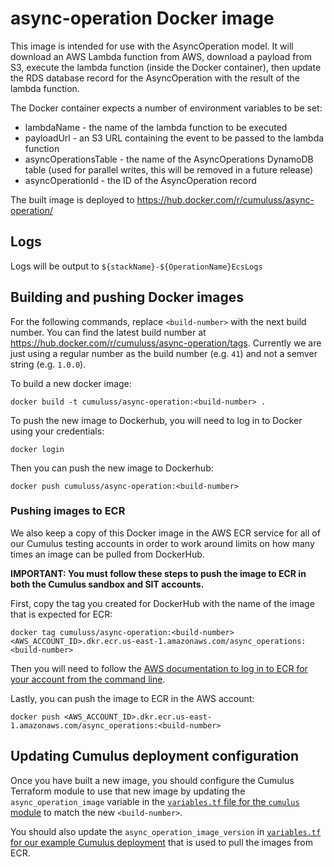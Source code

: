 # async-operation Docker image

This image is intended for use with the AsyncOperation model. It will download
an AWS Lambda function from AWS, download a payload from S3, execute the lambda
function (inside the Docker container), then update the RDS database record for the
AsyncOperation with the result of the lambda function.

The Docker container expects a number of environment variables to be set:

* lambdaName - the name of the lambda function to be executed
* payloadUrl - an S3 URL containing the event to be passed to the lambda
  function
* asyncOperationsTable - the name of the AsyncOperations DynamoDB table (used for parallel writes, this will be removed in a future release)
* asyncOperationId - the ID of the AsyncOperation record

The built image is deployed to
<https://hub.docker.com/r/cumuluss/async-operation/>

## Logs

Logs will be output to `${stackName}-${OperationName}EcsLogs`

## Building and pushing Docker images

For the following commands, replace `<build-number>` with the next build number. You can find the latest build number at <https://hub.docker.com/r/cumuluss/async-operation/tags>. Currently we are
just using a regular number as the build number (e.g. `41`) and not a semver string
(e.g. `1.0.0`).

To build a new docker image:

`docker build -t cumuluss/async-operation:<build-number> .`

To push the new image to Dockerhub, you will need to log in to Docker using your credentials:

`docker login`

Then you can push the new image to Dockerhub:

`docker push cumuluss/async-operation:<build-number>`

### Pushing images to ECR

We also keep a copy of this Docker image in the AWS ECR service for all of our Cumulus
testing accounts in order to work around limits on how many times an image can be pulled
from DockerHub.

**IMPORTANT: You must follow these steps to push the image to ECR in both the Cumulus sandbox and SIT accounts.**

First, copy the tag you created for DockerHub with the name of the image that
is expected for ECR:

```shell
docker tag cumuluss/async-operation:<build-number> <AWS_ACCOUNT_ID>.dkr.ecr.us-east-1.amazonaws.com/async_operations:<build-number>
```

Then you will need to follow the [AWS documentation to log in to ECR for your account from the command line](https://docs.aws.amazon.com/AmazonECR/latest/userguide/getting-started-cli.html#cli-authenticate-registry).

Lastly, you can push the image to ECR in the AWS account:

```shell
docker push <AWS_ACCOUNT_ID>.dkr.ecr.us-east-1.amazonaws.com/async_operations:<build-number>
```

## Updating Cumulus deployment configuration

Once you have built a new image, you should configure the Cumulus Terraform module to use that new image by updating the `async_operation_image` variable in the
[`variables.tf` file for the `cumulus` module](../../../../tf-modules/cumulus/variables.tf)
to match the new `<build-number>`.

You should also update the `async_operation_image_version` in [`variables.tf` for our example Cumulus deployment](../../../../example/cumulus-tf/variables.tf) that is used to pull the images from ECR.
